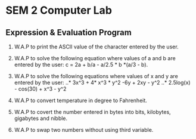 # SEM 2 Computer Lab

## Expression & Evaluation Program

1. W.A.P to print the ASCII value of the character entered by the user.

2. W.A.P to solve the following equation where values of a and b are entered by the user:
			c = 2a + b/a - a/2.5 * b *(a/3 - b).

3. W.A.P to solve the following equations where values of x and y are entered by the user:
			..* 3x^3 + 4* x^3 * y^2 -6y + 2xy - y^2
			..* 2.5log(x) - cos(30) + x^3 - y^2
			
4. W.A.P to convert temperature in degree to Fahrenheit.

5. W.A.P to covert the number entered in bytes into bits, kilobytes, gigabytes and nibble.

6. W.A.P to swap two numbers without using third variable.			